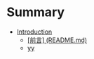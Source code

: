 # Summary

* [Introduction](README.md)
  * [      \[前言\] \(README.md\)](qian-8a005d-readme-md.md)
  * [yy](yy.md)




